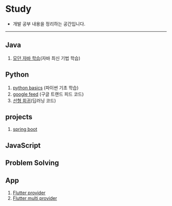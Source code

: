 # Study
* 개발 공부 내용을 정리하는 공간입니다.

* * *
## Java
1. [모던 자바 학습](https://github.com/jyshine/study/tree/main/modern_java/src)(자바 최신 기법 학습)
 
## Python
1. [python basics](https://github.com/jyshine/study/blob/main/python/Python_Basic.ipynb) (파이썬 기초 학습)
2. [google feed](https://github.com/jyshine/study/blob/main/python/google_feed.ipynb) (구글 트랜드 피드 코드)  
3. [선형 회귀](https://github.com/jyshine/study/blob/main/python/linear_regression.ipynb)(딥러닝 코드)

## projects
1. [spring boot](https://github.com/jyshine/study/tree/main/projects)

## JavaScript


## Problem Solving


## App 
1. [Flutter provider](https://github.com/jyshine/study/tree/main/flutter/flutter_study/flutter_provider)
2. [Flutter multi provider](https://github.com/jyshine/study/tree/main/flutter/flutter_study/flutter_provider_multi)
